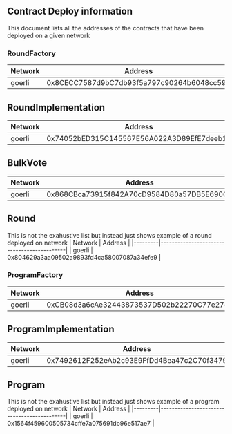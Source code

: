 ## Contract Deploy information

This document lists all the addresses of the contracts that have been deployed on a given network

### RoundFactory

| Network | Address                                    |
|---------|--------------------------------------------|
| goerli  | 0x8CECC7587d9bC7db93f5a797c90264b6048cc590 |


## RoundImplementation

| Network | Address                                    |
|---------|--------------------------------------------|
| goerli  | 0x74052bED315C145567E56A022A3D89EfE7deeb1d |


## BulkVote

| Network | Address                                    |
|---------|--------------------------------------------|
| goerli  | 0x868CBca73915f842A70cD9584D80a57DB5E690C1 |


## Round

This is not the exahustive list but instead just shows example of a round deployed on network
| Network | Address                                    |
|---------|--------------------------------------------|
| goerli  | 0x804629a3aa09502a9893fd4ca58007087a34efe9 |



### ProgramFactory

| Network | Address                                    |
|---------|--------------------------------------------|
| goerli  | 0xCB08d3a6cAe32443873537D502b22270C77e27e1 |


## ProgramImplementation

| Network | Address                                    |
|---------|--------------------------------------------|
| goerli  | 0x7492612F252eAb2c93E9FfDd4Bea47c2C70f3479 |


## Program

This is not the exahustive list but instead just shows example of a program deployed on network
| Network | Address                                    |
|---------|--------------------------------------------|
| goerli  | 0x1564f459600505734cffe7a075691db96e517ae7 |
